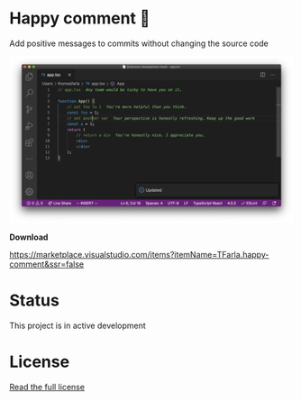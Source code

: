 # Happy comment 🤗
Add positive messages to commits without changing the source code

![preview](https://raw.githubusercontent.com/TFarla/happy-comment/main/docs/images/preview.png)

**Download**

https://marketplace.visualstudio.com/items?itemName=TFarla.happy-comment&ssr=false

# Status
This project is in active development

# License
[Read the full license](https://github.com/TFarla/happy-comment/tree/main/LICENSE.md)
